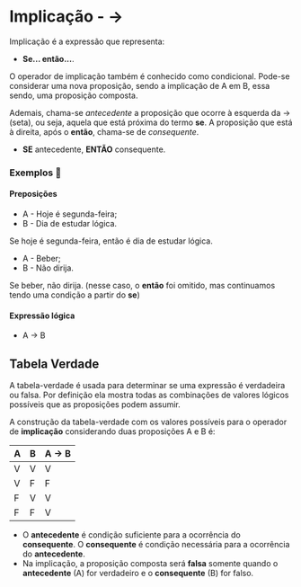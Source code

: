 # Implicação - →

Implicação é a expressão que representa:

- **Se... então...**.

O operador de implicação também é conhecido como condicional. Pode-se considerar uma nova proposição, sendo a implicação de A em B, essa sendo, uma proposição composta.

Ademais, chama-se _antecedente_ a proposição que ocorre à esquerda da → (seta), ou seja, aquela que está próxima do termo **se**. A proposição que está à direita, após o **então**, chama-se de _consequente_.

- **SE** antecedente, **ENTÃO** consequente.

### Exemplos 🛴

#### Preposições

- A - Hoje é segunda-feira;
- B - Dia de estudar lógica.

Se hoje é segunda-feira, então é dia de estudar lógica.

- A - Beber;
- B - Não dirija.

Se beber, não dirija. (nesse caso, o **então** foi omitido, mas continuamos tendo uma condição a partir do **se**)

#### Expressão lógica

- A → B

## Tabela Verdade

A tabela-verdade é usada para determinar se uma expressão é verdadeira ou falsa. Por definição ela mostra todas as combinações de valores lógicos possíveis que as proposições podem assumir.

A construção da tabela-verdade com os valores possíveis para o operador de **implicação** considerando duas proposições A e B é:

| A   | B   | A → B |
| --- | --- | ----- |
| V   | V   | V     |
| V   | F   | F     |
| F   | V   | V     |
| F   | F   | V     |

- O **antecedente** é condição suficiente para a ocorrência do **consequente**. O **consequente** é condição necessária para a ocorrência do **antecedente**.
- Na implicação, a proposição composta será **falsa** somente quando o **antecedente** (A) for verdadeiro e o **consequente** (B) for falso.

